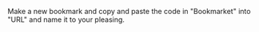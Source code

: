 Make a new bookmark and copy and paste the code in "Bookmarket" into "URL" and name it to your pleasing.

